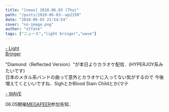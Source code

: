 ```yaml
---
title: "[news] 2010.06.03 (Thu)"
path: "/posts/2010-06-03--wp2150"
date: "2010-06-03 21:54:54"
cover: "no-image.png"
author: "stfate"
tags: ["ニュース","light bringer","wave"]
---
```


<style type="text/css">
<!--
p {white-space: pre-wrap};
-->
</style>

<a  href="http://lovelylovely.jp/" target="_blank">- Light Bringer</a>
<div >"Diamond〈Reflected Version〉"が本日よりカラオケ配信．(HYPERJOY系みたいです)
<div >日本のメタル系バンドの曲って意外とカラオケに入ってない気がするので
今後増えてくといいですね．SighとかBlood Stain Childとか(マテ</div></div>

<a  href="http://www.circle-wave.net/" target="_blank">- WAVE</a>
<div >06.05開催<a href="http://megapeer.net/" target="_blank">MEGAPEER</a>参加告知．</div>